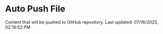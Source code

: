 # Auto Push File

Content that will be pushed to GitHub repository.
Last updated: 07/16/2025, 02:16:52 PM